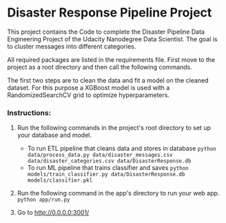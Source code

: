 # Disaster Response Pipeline Project

This project contains the Code to complete the Disaster Pipeline Data Engineering Project of the Udacity Nanodegree Data Scientist. The goal is to cluster messages into different categories. 

All required packages are listed in the requirements file. First move to the project as a root directory and then call the following commands.

The first two steps are to clean the data and fit a model on the cleaned dataset. For this purpose a XGBoost model is used with a RandomizedSearchCV grid to optimize hyperparameters.

### Instructions:
1. Run the following commands in the project's root directory to set up your database and model.

    - To run ETL pipeline that cleans data and stores in database
        `python data/process_data.py data/disaster_messages.csv data/disaster_categories.csv data/DisasterResponse.db`
    - To run ML pipeline that trains classifier and saves
        `python models/train_classifier.py data/DisasterResponse.db models/classifier.pkl`

2. Run the following command in the app's directory to run your web app.
    `python app/run.py`

3. Go to http://0.0.0.0:3001/

